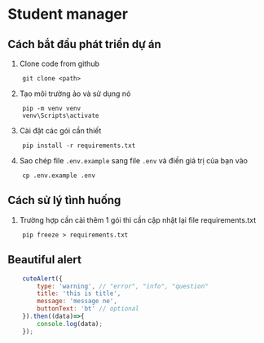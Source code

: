# Student manager

## Cách bắt đầu phát triển dự án

1. Clone code from github

```command
    git clone <path>
```

2. Tạo môi trường ảo và sử dụng nó

```command
    pip -m venv venv
    venv\Scripts\activate
```

3. Cài đặt các gói cần thiết

```command
    pip install -r requirements.txt
```

4. Sao chép file `.env.example` sang file `.env` và điền giá trị của bạn vào

```command
    cp .env.example .env
```

## Cách sử lý tình huống

1. Trường hợp cần cài thêm 1 gói thì cần cập nhật lại file requirements.txt

```command
    pip freeze > requirements.txt
```


## Beautiful alert

```javascript
    cuteAlert({
        type: 'warning', // "error", "info", "question"
        title: 'this is title',
        message: 'message ne',
        buttonText: 'bt' // optional
    }).then((data)=>{
        console.log(data);
    });
```
